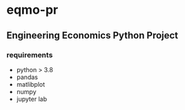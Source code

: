 # eqmo-pr

## Engineering Economics Python Project

### requirements
- python > 3.8
- pandas
- matlibplot
- numpy
- jupyter lab
